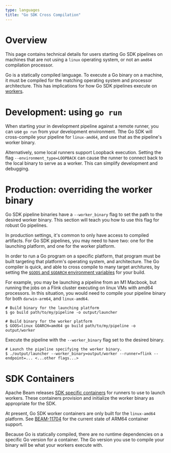 ```yaml
---
type: languages
title: "Go SDK Cross Compilation"
---
```

<!--
Licensed under the Apache License, Version 2.0 (the "License");
you may not use this file except in compliance with the License.
You may obtain a copy of the License at

http://www.apache.org/licenses/LICENSE-2.0

Unless required by applicable law or agreed to in writing, software
distributed under the License is distributed on an "AS IS" BASIS,
WITHOUT WARRANTIES OR CONDITIONS OF ANY KIND, either express or implied.
See the License for the specific language governing permissions and
limitations under the License.
-->

# Overview

This page contains technical details for users starting Go SDK pipelines on machines that are not using a `linux` operating system, or not an `amd64` compilation processor.

Go is a statically compiled language.
To execute a Go binary on a machine, it must be compiled for the matching operating system and processor architecture.
This has implications for how Go SDK pipelines execute on [workers](/documentation/glossary/#worker).

# Development: using `go run`

When starting your in development pipeline against a remote runner, you can use `go run` from your development environment.
Tthe Go SDK will cross-compile your pipeline for `linux-amd64`, and use that as the pipeline's worker binary.

Alternatively, some local runners support Loopback execution.
Setting the flag `--environment_type=LOOPBACK` can cause the runner to connect back to the local binary to serve as a worker.
This can simplify development and debugging.

# Production: overriding the worker binary

Go SDK pipeline binaries have a `--worker_binary` flag to set the path to the desired worker binary.
This section will teach you how to use this flag for robust Go pipelines.

In production settings, it's common to only have access to compiled artifacts.
For Go SDK pipelines, you may need to have two: one for the launching platform, and one for the worker platform.

In order to run a Go program on a specific platform, that program must be built targeting that platform's operating system, and architecture.
The Go compiler is quick, and able to cross compile to many target architures, by setting the [`$GOOS` and `$GOARCH` environment variables](https://go.dev/doc/install/source#environment) for your build.

For example, you may be launching a pipeline from an M1 Macbook, but running the jobs on a Flink cluster executing on linux VMs with amd64 processors.
In this situation, you would need to compile your pipeline binary for both `darwin-arm64`, and `linux-amd64`.

```
# Build binary for the launching platform
$ go build path/to/my/pipeline -o output/launcher

# Build binary for the worker platform
$ GOOS=linux GOARCH=amd64 go build path/to/my/pipeline -o output/worker
```

Execute the pipeline with the `--worker_binary` flag set to the desired binary.

```
# Launch the pipeline specifying the worker binary.
$ ./output/launcher --worker_binary=output/worker --runner=flink --endpoint=... <...other flags...>
```

# SDK Containers

Apache Beam releases [SDK specific containers](documentation/runtime/environments/) for runners to use to launch workers.
These containers provision and initialize the worker binary as appropriate for the SDK.

At present, Go SDK worker containers are only built for the `linux-amd64` platform.
See [BEAM-11704](https://issues.apache.org/jira/browse/BEAM-11704) for the current state of ARM64 container support.

Because Go is statically compiled, there are no runtime dependencies on a specific Go version for a container.
The Go version you use to compile your binary will be what your workers execute with.
